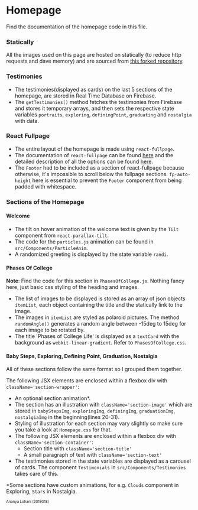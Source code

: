 # Homepage

Find the documentation of the homepage code in this file.

### Statically

All the images used on this page are hosted on statically (to reduce http requests and dave memory) and are sourced from [this forked repository](https://github.com/ananyalohani/iiitdplaybook).

### Testimonies

- The testimonies(displayed as cards) on the last 5 sections of the homepage, are stored in Real Time Database on Firebase.
- The `getTestimonies()` method fetches the testimonies from Firebase and stores it temporary arrays, and then sets the respective state variables `portraits`, `exploring`, `definingPoint`, `graduating` and `nostalgia` with data.

### React Fullpage

- The entire layout of the homepage is made using `react-fullpage`.
- The documentation of `react-fullpage` can be found [here](https://github.com/alvarotrigo/react-fullpage) and the detailed description of all the options can be found [here](https://github.com/alvarotrigo/fullPage.js#options).
- The `Footer` had to be included as a section of react-fullpage because otherwise, it's impossible to scroll below the fullpage sections. `fp-auto-height` here is essential to prevent the `Footer` component from being padded with whitespace.

### Sections of the Homepage

#### Welcome

- The tilt on hover animation of the welcome text is given by the `Tilt` component from `react-parallax-tilt`.
- The code for the `particles.js` animation can be found in `src/Components/ParticleAnim`.
- A randomized greeting is displayed by the state variable `randi`.

#### Phases Of College

**Note**: Find the code for this section in `PhasesOfCollege.js`.
Nothing fancy here, just basic css styling of the heading and images.

- The list of images to be displayed is stored as an array of json objects `itemList`, each object containing the title and the statically link to the image.
- The images in `itemList` are styled as polaroid pictures. The method `randomAngle()` generates a random angle between -15deg to 15deg for each image to be rotated by.
- The title 'Phases of College Life' is displayed as a `textCard` with the background as `webkit-linear-gradient`. Refer to `PhasesOfCollege.css`.

#### Baby Steps, Exploring, Defining Point, Graduation, Nostalgia

All of these sections follow the same format so I grouped them together.

The following JSX elements are enclosed within a flexbox div with `className='section-wrapper'`:

- An optional section animation\*.
- The section has an illustration with `className='section-image'` which are stored in `babyStepsImg`, `exploringImg`, `definingImg`, `graduationImg`, `nostalgiaImg` in the beginning(lines 20-31).
- Styling of illustration for each section may vary slightly so make sure you take a look at `Homepage.css` for that.
- The following JSX elements are enclosed within a flexbox div with `className='section-container'`:
  - Section title with `className='section-title'`
  - A small paragraph of text with `className='section-text'`
- The testimonies stored in the state variables are displayed as a carousel of cards. The component `Testimonials` in `src/Components/Testimonies` takes care of this.

\*Some sections have custom animations, for e.g. `Clouds` component in Exploring, `Stars` in Nostalgia.

<sub><sup>Ananya Lohani (2019018) </sup></sub>
